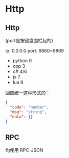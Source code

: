 # Http

## Http

(port是按键盘围栏起的)

ip: 0.0.0.0
port: 9860~9869

- python 0
- cpp 3
- c# 4/6
- js 7
- lua 9

回应统一这种形式的：

```json
{
  "code": "number",
  "msg": "string", 
  "data": {}
}
```

## RPC

均使用 RPC-JSON 
